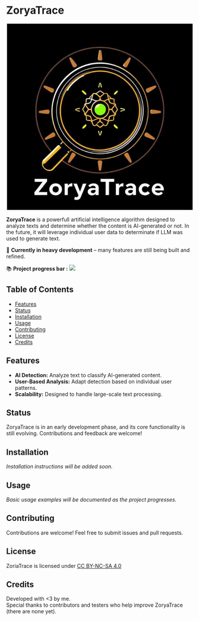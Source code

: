 # ZoryaTrace

<p align="center">
  <img src="logo.jpg" alt="ZoryaTrace Logo" width="500">
</p>

**ZoryaTrace** is a powerfull artificial intelligence algorithm designed to analyze texts and determine whether the content is AI-generated or not. In the future, it will leverage individual user data to determinate if LLM was used to generate text.

🚧 **Currently in heavy development** – many features are still being built and refined. 

📚 **Project progress bar :** ![](https://geps.dev/progress/30?dangerColor=800000&warningColor=ff9900&successColor=006600)

## Table of Contents  
- [Features](#features)  
- [Status](#status)  
- [Installation](#installation)  
- [Usage](#usage)  
- [Contributing](#contributing)  
- [License](#license)  
- [Credits](#credits)  

## Features  
- **AI Detection:** Analyze text to classify AI-generated content.  
- **User-Based Analysis:** Adapt detection based on individual user patterns.  
- **Scalability:** Designed to handle large-scale text processing.  

## Status  
ZoryaTrace is in an early development phase, and its core functionality is still evolving. Contributions and feedback are welcome!  

## Installation
_Installation instructions will be added soon._  

## Usage  
_Basic usage examples will be documented as the project progresses._  

## Contributing  
Contributions are welcome! Feel free to submit issues and pull requests.  

## License  
<p xmlns:cc="http://creativecommons.org/ns#" xmlns:dct="http://purl.org/dc/terms/"><span property="dct:title">ZoriaTrace</span> is licensed under <a href="https://creativecommons.org/licenses/by-nc-sa/4.0/?ref=chooser-v1" target="_blank" rel="license noopener noreferrer" style="display:inline-block;">CC BY-NC-SA 4.0<img style="height:22px!important;margin-left:3px;vertical-align:text-bottom;" src="https://mirrors.creativecommons.org/presskit/icons/cc.svg?ref=chooser-v1" alt=""><img style="height:22px!important;margin-left:3px;vertical-align:text-bottom;" src="https://mirrors.creativecommons.org/presskit/icons/by.svg?ref=chooser-v1" alt=""><img style="height:22px!important;margin-left:3px;vertical-align:text-bottom;" src="https://mirrors.creativecommons.org/presskit/icons/nc.svg?ref=chooser-v1" alt=""><img style="height:22px!important;margin-left:3px;vertical-align:text-bottom;" src="https://mirrors.creativecommons.org/presskit/icons/sa.svg?ref=chooser-v1" alt=""></a></p>   

## Credits  
Developed with <3 by me.  
Special thanks to contributors and testers who help improve ZoryaTrace (there are none yet). 

